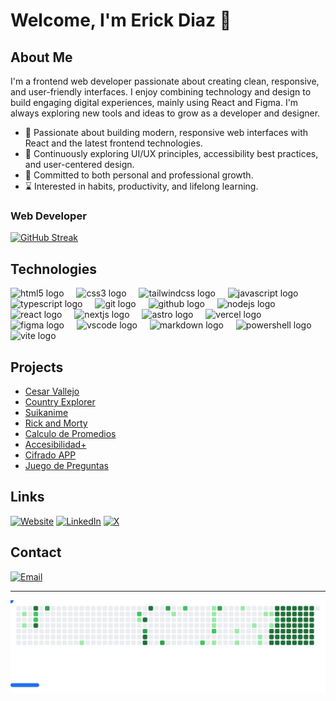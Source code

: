 # Welcome, I'm Erick Diaz 👋

## About Me

I'm a frontend web developer passionate about creating clean, responsive, and user-friendly interfaces. I enjoy combining technology and design to build engaging digital experiences, mainly using React and Figma. I'm always exploring new tools and ideas to grow as a developer and designer.
 
- 👀 Passionate about building modern, responsive web interfaces with React and the latest frontend technologies.
- 🌱 Continuously exploring UI/UX principles, accessibility best practices, and user-centered design.
- 🌿 Committed to both personal and professional growth.
- ⌛ Interested in habits, productivity, and lifelong learning.

### Web Developer

[![GitHub Streak](https://streak-stats.demolab.com?user=erickdc7&theme=highcontrast&border_radius=7&hide_border=true&exclude_days=Sun%2CSat&card_width=467)](#)

## Technologies

<div align="left">
  <img src="https://skillicons.dev/icons?i=html" height="40" alt="html5 logo"  />
  <img width="12" />
  <img src="https://skillicons.dev/icons?i=css" height="40" alt="css3 logo"  />
  <img width="12" />
  <img src="https://skillicons.dev/icons?i=tailwind" height="40" alt="tailwindcss logo"  />
  <img width="12" />
  <img src="https://skillicons.dev/icons?i=js" height="40" alt="javascript logo"  />
  <img width="12" />
  <img src="https://skillicons.dev/icons?i=ts" height="40" alt="typescript logo"  />
  <img width="12" />
  <img src="https://skillicons.dev/icons?i=git" height="40" alt="git logo"  />
  <img width="12" />
  <img src="https://skillicons.dev/icons?i=github" height="40" alt="github logo"  />
  <img width="12" />
  <img src="https://skillicons.dev/icons?i=nodejs" height="40" alt="nodejs logo"  />
  <img width="12" />
  <!-- <img src="https://skillicons.dev/icons?i=express" height="40" alt="express logo"  />
  <img width="12" /> -->
  <!-- <img src="https://skillicons.dev/icons?i=nestjs" height="40" alt="nestjs logo"  />
  <img width="12" /> -->
  <!-- <img src="https://skillicons.dev/icons?i=postgres" height="40" alt="postgresql logo"  />
  <img width="12" /> -->
  <!-- <img src="https://skillicons.dev/icons?i=sqlite" height="40" alt="sqlite logo"  />
  <img width="12" />
  <img src="https://skillicons.dev/icons?i=firebase" height="40" alt="firebase logo"  />
  <img width="12" /> -->
  <img src="https://skillicons.dev/icons?i=react" height="40" alt="react logo"  />
  <img width="12" />
  <img src="https://skillicons.dev/icons?i=nextjs" height="40" alt="nextjs logo"  />
  <img width="12" />
  <img src="https://skillicons.dev/icons?i=astro" height="40" alt="astro logo"  />
  <img width="12" />
  <!-- <img src="https://skillicons.dev/icons?i=docker" height="40" alt="docker logo"  />
  <img width="12" />
  <img src="https://skillicons.dev/icons?i=cloudflare" height="40" alt="cloudflare logo"  />
  <img width="12" /> -->
  <img src="https://skillicons.dev/icons?i=vercel" height="40" alt="vercel logo"  />
  <img width="12" />
  <!-- <img src="https://skillicons.dev/icons?i=gcp" height="40" alt="googlecloud logo"  />
  <img width="12" /> -->
  <img src="https://skillicons.dev/icons?i=figma" height="40" alt="figma logo"  />
  <img width="12" />
  <img src="https://skillicons.dev/icons?i=vscode" height="40" alt="vscode logo"  />
  <img width="12" />
  <!-- <img src="https://skillicons.dev/icons?i=linux" height="40" alt="linux logo"  />
  <img width="12" /> -->
  <img src="https://skillicons.dev/icons?i=md" height="40" alt="markdown logo"  />
  <img width="12" />
  <img src="https://skillicons.dev/icons?i=powershell" height="40" alt="powershell logo"  />
  <img width="12" />
  <!-- <img src="https://skillicons.dev/icons?i=bash" height="40" alt="bash logo"  />
  <img width="12" /> -->
  <img src="https://skillicons.dev/icons?i=vite" height="40" alt="vite logo"  />
</div>

## Projects

- [Cesar Vallejo](https://github.com/erickdc7/cesar-vallejo-website)
- [Country Explorer](https://github.com/erickdc7/country-explorer)
- [Suikanime](https://github.com/erickdc7/Suikanime)
- [Rick and Morty](https://github.com/erickdc7/rickmorty-eddy)
- [Calculo de Promedios](https://github.com/erickdc7/calcular-promedio)
- [Accesibilidad+](https://github.com/erickdc7/accesibilidad-plus)
- [Cifrado APP](https://github.com/erickdc7/cifrado-app)
- [Juego de Preguntas](https://github.com/erickdc7/juego-preguntas)

## Links
[![Website](https://img.shields.io/badge/Website-erickdiaz--portafolio-4285F4?style=for-the-badge&logo=googlechrome&logoColor=white&labelColor=101010)](https://erickdiaz-portafolio.netlify.app/)
[![LinkedIn](https://img.shields.io/badge/LinkedIn-erick--diaz--c17-487FCF?style=for-the-badge&logo=LinkedIn&logoColor=white&labelColor=101010)](https://www.linkedin.com/in/erick-diaz-c17/)
[![X](https://img.shields.io/badge/-erickdddc-1DA1F2?style=for-the-badge&logo=x&logoColor=white&labelColor=101010)](https://x.com/erickdddc)

## Contact

[![Email](https://img.shields.io/badge/erickdiazc717@gmail.com-email-D14836?style=for-the-badge&logo=gmail&logoColor=white&labelColor=101010)](mailto:erickdiazc717@gmail.com)

---

<picture>
  <source
    media="(prefers-color-scheme: dark)"
    srcset="images/breakout-dark.svg"
  />
  <source
    media="(prefers-color-scheme: light)"
    srcset="images/breakout-light.svg"
  />
  <img alt="Breakout Game" src="images/breakout-light.svg" />
</picture>
